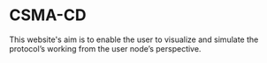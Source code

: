 # CSMA-CD
This website's aim is to enable the user to visualize and simulate the protocol’s working from the user node’s perspective.
